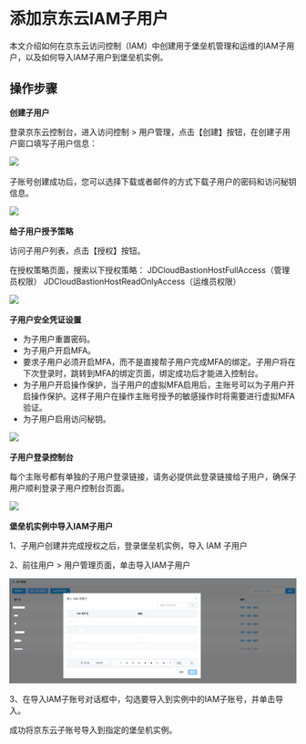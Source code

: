 # 添加京东云IAM子用户
本文介绍如何在京东云访问控制（IAM）中创建用于堡垒机管理和运维的IAM子用户，以及如何导入IAM子用户到堡垒机实例。

## 操作步骤

**创建子用户**

登录京东云控制台，进入访问控制 > 用户管理，点击【创建】按钮，在创建子用户窗口填写子用户信息：

![](/image/IAM/SubUserManagement/创建子用户页面.jpg) 

子账号创建成功后，您可以选择下载或者邮件的方式下载子用户的密码和访问秘钥信息。

![](/image/IAM/SubUserManagement/子用户创建成功页面.jpg) 

**给子用户授予策略**

访问子用户列表，点击【授权】按钮。

在授权策略页面，搜索以下授权策略：
JDCloudBastionHostFullAccess（管理员权限）
JDCloudBastionHostReadOnlyAccess（运维员权限）

![](/image/IAM/SubUserManagement/子用户授权页面.jpg) 

**子用户安全凭证设置**

- 为子用户重置密码。
- 为子用户开启MFA。
- 要求子用户必须开启MFA，而不是直接帮子用户完成MFA的绑定。子用户将在下次登录时，跳转到MFA的绑定页面，绑定成功后才能进入控制台。
- 为子用户开启操作保护，当子用户的虚拟MFA启用后，主账号可以为子用户开启操作保护。这样子用户在操作主账号授予的敏感操作时将需要进行虚拟MFA验证。
- 为子用户启用访问秘钥。

![](/image/IAM/SubUserManagement/子用户安全凭证页面.jpg) 

**子用户登录控制台**

每个主账号都有单独的子用户登录链接，请务必提供此登录链接给子用户，确保子用户顺利登录子用户控制台页面。

![](/image/IAM/Summary/子用户登录页.jpg) 

**堡垒机实例中导入IAM子用户**

1、子用户创建并完成授权之后，登录堡垒机实例，导入 IAM 子用户

2、前往用户 > 用户管理页面，单击导入IAM子用户

![](/image/Bastion/import-iam.png) 

3、在导入IAM子账号对话框中，勾选要导入到实例中的IAM子账号，并单击导入。

   成功将京东云子账号导入到指定的堡垒机实例。
